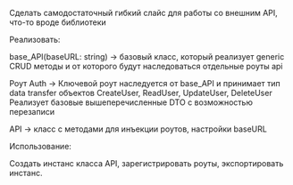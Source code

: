Сделать самодостаточный гибкий слайс для работы со внешним API, что-то вроде библиотеки

Реализовать:

base_API(baseURL: string) -> базовый класс, который реализует generic CRUD методы и от которого будут наследоваться отдельные роуты api

Роут Auth -> Ключевой роут наследуется от base_API и принимает тип data transfer объектов CreateUser, ReadUser, UpdateUser, DeleteUser
             Реализует базовые вышеперечисленные DTO с возможностью перезаписи


API -> класс с методами для инъекции роутов, настройки baseURL


Использование:

Создать инстанс класса API, зарегистрировать роуты, экспортировать инстанс.